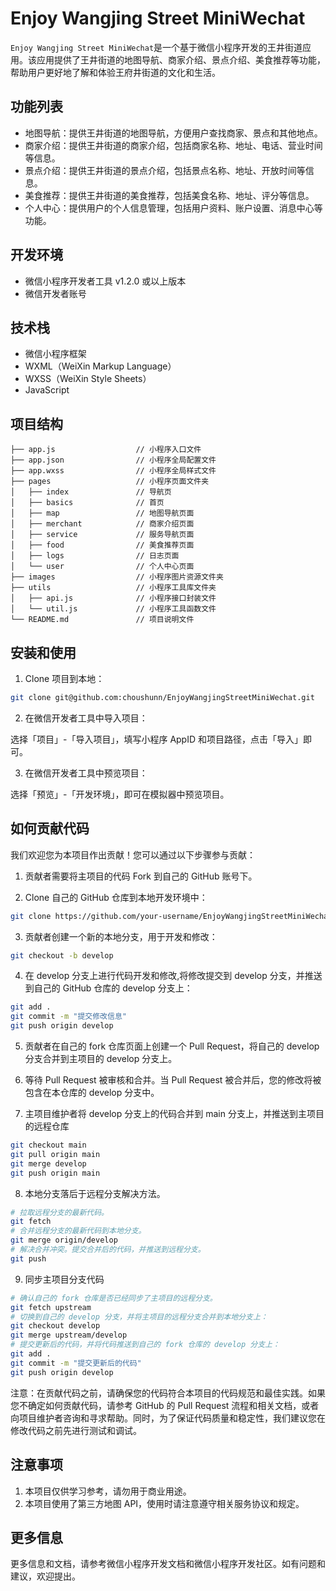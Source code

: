 
# Enjoy Wangjing Street MiniWechat

`Enjoy Wangjing Street MiniWechat`是一个基于微信小程序开发的王井街道应用。该应用提供了王井街道的地图导航、商家介绍、景点介绍、美食推荐等功能，帮助用户更好地了解和体验王府井街道的文化和生活。

## 功能列表

- 地图导航：提供王井街道的地图导航，方便用户查找商家、景点和其他地点。
- 商家介绍：提供王井街道的商家介绍，包括商家名称、地址、电话、营业时间等信息。
- 景点介绍：提供王井街道的景点介绍，包括景点名称、地址、开放时间等信息。
- 美食推荐：提供王井街道的美食推荐，包括美食名称、地址、评分等信息。
- 个人中心：提供用户的个人信息管理，包括用户资料、账户设置、消息中心等功能。

## 开发环境

- 微信小程序开发者工具 v1.2.0 或以上版本
- 微信开发者账号

## 技术栈

- 微信小程序框架
- WXML（WeiXin Markup Language）
- WXSS（WeiXin Style Sheets）
- JavaScript

## 项目结构

```
├── app.js                  // 小程序入口文件
├── app.json                // 小程序全局配置文件
├── app.wxss                // 小程序全局样式文件
├── pages                   // 小程序页面文件夹
│   ├── index               // 导航页
│   ├── basics              // 首页
│   ├── map                 // 地图导航页面
│   ├── merchant            // 商家介绍页面
│   ├── service             // 服务导航页面
│   ├── food                // 美食推荐页面
│   ├── logs                // 日志页面
│   └── user                // 个人中心页面
├── images                  // 小程序图片资源文件夹
├── utils                   // 小程序工具库文件夹
│   ├── api.js              // 小程序接口封装文件
│   └── util.js             // 小程序工具函数文件
└── README.md               // 项目说明文件
```

## 安装和使用

1. Clone 项目到本地：

```bash
git clone git@github.com:choushunn/EnjoyWangjingStreetMiniWechat.git
```

2. 在微信开发者工具中导入项目：

选择「项目」-「导入项目」，填写小程序 AppID 和项目路径，点击「导入」即可。

3. 在微信开发者工具中预览项目：

选择「预览」-「开发环境」，即可在模拟器中预览项目。

## 如何贡献代码

我们欢迎您为本项目作出贡献！您可以通过以下步骤参与贡献：

1. 贡献者需要将主项目的代码 Fork 到自己的 GitHub 账号下。

2. Clone 自己的 GitHub 仓库到本地开发环境中：

```bash
git clone https://github.com/your-username/EnjoyWangjingStreetMiniWechat.git
```

3. 贡献者创建一个新的本地分支，用于开发和修改：

```bash
git checkout -b develop
```

4. 在 develop 分支上进行代码开发和修改,将修改提交到 develop 分支，并推送到自己的 GitHub 仓库的 develop 分支上：

```bash
git add .
git commit -m "提交修改信息"
git push origin develop
```

5. 贡献者在自己的 fork 仓库页面上创建一个 Pull Request，将自己的 develop 分支合并到主项目的 develop 分支上。

6. 等待 Pull Request 被审核和合并。当 Pull Request 被合并后，您的修改将被包含在本仓库的 develop 分支中。

7. 主项目维护者将 develop 分支上的代码合并到 main 分支上，并推送到主项目的远程仓库

```bash
git checkout main
git pull origin main
git merge develop
git push origin main
```

8. 本地分支落后于远程分支解决方法。

```bash
# 拉取远程分支的最新代码。
git fetch
# 合并远程分支的最新代码到本地分支。
git merge origin/develop
# 解决合并冲突。提交合并后的代码，并推送到远程分支。
git push
```

9. 同步主项目分支代码

```bash
# 确认自己的 fork 仓库是否已经同步了主项目的远程分支。
git fetch upstream
# 切换到自己的 develop 分支，并将主项目的远程分支合并到本地分支上：
git checkout develop
git merge upstream/develop
# 提交更新后的代码，并将代码推送到自己的 fork 仓库的 develop 分支上：
git add .
git commit -m "提交更新后的代码"
git push origin develop
```



注意：在贡献代码之前，请确保您的代码符合本项目的代码规范和最佳实践。如果您不确定如何贡献代码，请参考 GitHub 的 Pull Request 流程和相关文档，或者向项目维护者咨询和寻求帮助。同时，为了保证代码质量和稳定性，我们建议您在修改代码之前先进行测试和调试。

## 注意事项

1. 本项目仅供学习参考，请勿用于商业用途。
2. 本项目使用了第三方地图 API，使用时请注意遵守相关服务协议和规定。

## 更多信息

更多信息和文档，请参考微信小程序开发文档和微信小程序开发社区。如有问题和建议，欢迎提出。



